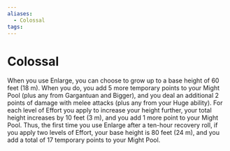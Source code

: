 ```yaml
---
aliases:
  - Colossal
tags:
---
```


# Colossal

When you use Enlarge, you can choose to grow up to a base height of 60 feet (18 m). When you do, you add 5 more temporary points to your Might Pool (plus any from Gargantuan and Bigger), and you deal an additional 2 points of damage with melee attacks (plus any from your Huge ability). For each level of Effort you apply to increase your height further, your total height increases by 10 feet (3 m), and you add 1 more point to your Might Pool. Thus, the first time you use Enlarge after a ten-hour recovery roll, if you apply two levels of Effort, your base height is 80 feet (24 m), and you add a total of 17 temporary points to your Might Pool.
